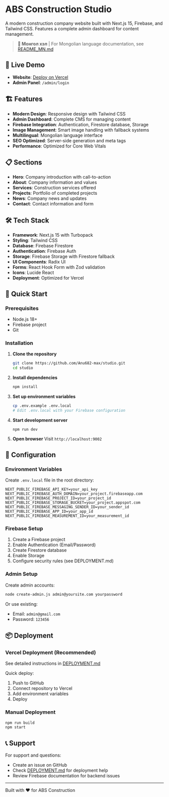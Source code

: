 # ABS Construction Studio

A modern construction company website built with Next.js 15, Firebase, and Tailwind CSS. Features a complete admin dashboard for content management.

> **📖 Монгол хэл** | For Mongolian language documentation, see [README_MN.md](./README_MN.md)

## 🚀 Live Demo

- **Website**: [Deploy on Vercel](https://vercel.com)
- **Admin Panel**: `/admin/login`

## 🏗️ Features

- **Modern Design**: Responsive design with Tailwind CSS
- **Admin Dashboard**: Complete CMS for managing content
- **Firebase Integration**: Authentication, Firestore database, Storage
- **Image Management**: Smart image handling with fallback systems
- **Multilingual**: Mongolian language interface
- **SEO Optimized**: Server-side generation and meta tags
- **Performance**: Optimized for Core Web Vitals

## 📋 Sections

- **Hero**: Company introduction with call-to-action
- **About**: Company information and values
- **Services**: Construction services offered
- **Projects**: Portfolio of completed projects
- **News**: Company news and updates
- **Contact**: Contact information and form

## 🛠️ Tech Stack

- **Framework**: Next.js 15 with Turbopack
- **Styling**: Tailwind CSS
- **Database**: Firebase Firestore
- **Authentication**: Firebase Auth
- **Storage**: Firebase Storage with Firestore fallback
- **UI Components**: Radix UI
- **Forms**: React Hook Form with Zod validation
- **Icons**: Lucide React
- **Deployment**: Optimized for Vercel

## 🚀 Quick Start

### Prerequisites

- Node.js 18+
- Firebase project
- Git

### Installation

1. **Clone the repository**
   ```bash
   git clone https://github.com/Anu682-max/studio.git
   cd studio
   ```

2. **Install dependencies**
   ```bash
   npm install
   ```

3. **Set up environment variables**
   ```bash
   cp .env.example .env.local
   # Edit .env.local with your Firebase configuration
   ```

4. **Start development server**
   ```bash
   npm run dev
   ```

5. **Open browser**
   Visit `http://localhost:9002`

## 🔧 Configuration

### Environment Variables

Create `.env.local` file in the root directory:

```env
NEXT_PUBLIC_FIREBASE_API_KEY=your_api_key
NEXT_PUBLIC_FIREBASE_AUTH_DOMAIN=your_project.firebaseapp.com
NEXT_PUBLIC_FIREBASE_PROJECT_ID=your_project_id
NEXT_PUBLIC_FIREBASE_STORAGE_BUCKET=your_project.appspot.com
NEXT_PUBLIC_FIREBASE_MESSAGING_SENDER_ID=your_sender_id
NEXT_PUBLIC_FIREBASE_APP_ID=your_app_id
NEXT_PUBLIC_FIREBASE_MEASUREMENT_ID=your_measurement_id
```

### Firebase Setup

1. Create a Firebase project
2. Enable Authentication (Email/Password)
3. Create Firestore database
4. Enable Storage
5. Configure security rules (see DEPLOYMENT.md)

### Admin Setup

Create admin accounts:

```bash
node create-admin.js admin@yoursite.com yourpassword
```

Or use existing:
- Email: `admin@gmail.com`
- Password: `123456`

## 📦 Deployment

### Vercel Deployment (Recommended)

See detailed instructions in [DEPLOYMENT.md](./DEPLOYMENT.md)

Quick deploy:
1. Push to GitHub
2. Connect repository to Vercel
3. Add environment variables
4. Deploy

### Manual Deployment

```bash
npm run build
npm start
```

## 📞 Support

For support and questions:
- Create an issue on GitHub
- Check [DEPLOYMENT.md](./DEPLOYMENT.md) for deployment help
- Review Firebase documentation for backend issues

---

Built with ❤️ for ABS Construction
